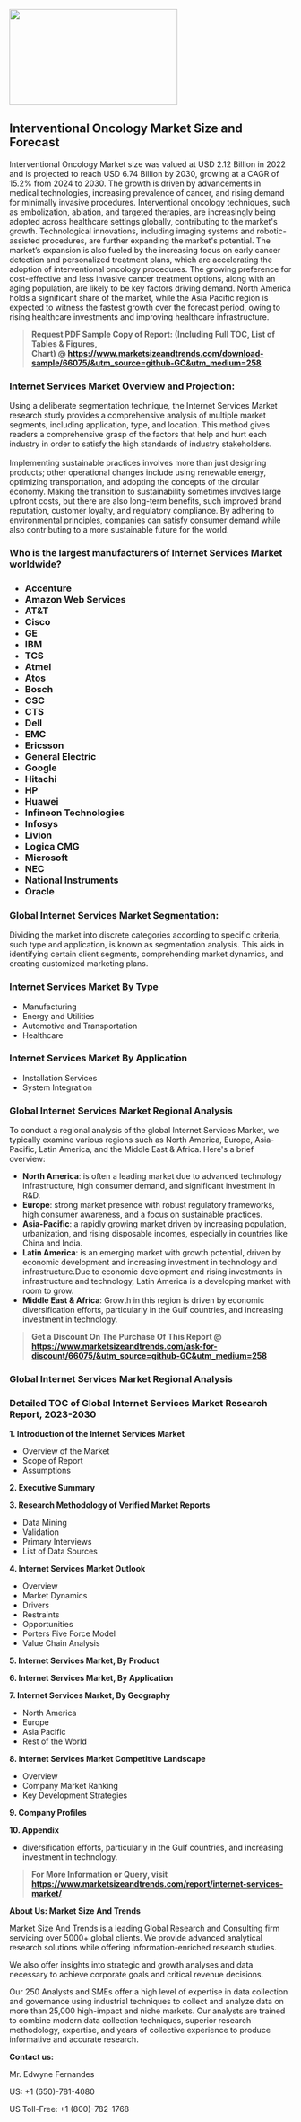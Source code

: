 <p><img class="alignnone size-medium wp-image-20088" src="https://ffe5etoiles.com/wp-content/uploads/2024/12/MST1-300x171.png" alt="" width="300" height="171" /></p><h2>Interventional Oncology Market Size and Forecast</h2><p>Interventional Oncology Market size was valued at USD 2.12 Billion in 2022 and is projected to reach USD 6.74 Billion by 2030, growing at a CAGR of 15.2% from 2024 to 2030. The growth is driven by advancements in medical technologies, increasing prevalence of cancer, and rising demand for minimally invasive procedures. Interventional oncology techniques, such as embolization, ablation, and targeted therapies, are increasingly being adopted across healthcare settings globally, contributing to the market's growth. Technological innovations, including imaging systems and robotic-assisted procedures, are further expanding the market's potential. The market’s expansion is also fueled by the increasing focus on early cancer detection and personalized treatment plans, which are accelerating the adoption of interventional oncology procedures. The growing preference for cost-effective and less invasive cancer treatment options, along with an aging population, are likely to be key factors driving demand. North America holds a significant share of the market, while the Asia Pacific region is expected to witness the fastest growth over the forecast period, owing to rising healthcare investments and improving healthcare infrastructure.</p><blockquote id="" class=""><strong>Request PDF Sample Copy of Report: (Including Full TOC, List of Tables &amp; Figures, Chart)&nbsp;@&nbsp;<strong><a href="https://www.marketsizeandtrends.com/download-sample/66075/&utm_source=github-GC&utm_medium=258" target="_blank">https://www.marketsizeandtrends.com/download-sample/66075/&utm_source=github-GC&utm_medium=258</a></strong></strong></blockquote><h3 id="" class="">Internet Services Market&nbsp;Overview and Projection:</h3><p id="" class="">Using a deliberate segmentation technique, the Internet Services Market research study provides a comprehensive analysis of multiple market segments, including application, type, and location. This method gives readers a comprehensive grasp of the factors that help and hurt each industry in order to satisfy the high standards of industry stakeholders. <br /> <br />Implementing sustainable practices involves more than just designing products; other operational changes include using renewable energy, optimizing transportation, and adopting the concepts of the circular economy. Making the transition to sustainability sometimes involves large upfront costs, but there are also long-term benefits, such improved brand reputation, customer loyalty, and regulatory compliance. By adhering to environmental principles, companies can satisfy consumer demand while also contributing to a more sustainable future for the world.</p><h3 id="" class="">Who is the largest manufacturers of&nbsp;Internet Services Market worldwide?</h3><h3 class=""><p><ul><li>Accenture </li><li> Amazon Web Services </li><li> AT&T </li><li> Cisco </li><li> GE </li><li> IBM </li><li> TCS </li><li> Atmel </li><li> Atos </li><li> Bosch </li><li> CSC </li><li> CTS </li><li> Dell </li><li> EMC </li><li> Ericsson </li><li> General Electric </li><li> Google </li><li> Hitachi </li><li> HP </li><li> Huawei </li><li> Infineon Technologies </li><li> Infosys </li><li> Livion </li><li> Logica CMG </li><li> Microsoft </li><li> NEC </li><li> National Instruments </li><li> Oracle</li></ul></p></h3><h3 id="" class="">Global&nbsp;Internet Services Market Segmentation:</h3><p id="" class="">Dividing the market into discrete categories according to specific criteria, such type and application, is known as segmentation analysis. This aids in identifying certain client segments, comprehending market dynamics, and creating customized marketing plans.</p><h3 id="" class="">Internet Services Market&nbsp;By Type</h3><p><p><ul><li>Manufacturing</li><li> Energy and Utilities</li><li> Automotive and Transportation</li><li> Healthcare</p></li></ul></p></p><h3 id="" class="">Internet Services Market&nbsp;By Application</h3><p class=""><p><ul><li>Installation Services</li><li> System Integration</li></ul></p></p><h3 id="" class="">Global Internet Services Market Regional Analysis</h3><p id="" class="">To conduct a regional analysis of the global Internet Services Market, we typically examine various regions such as North America, Europe, Asia-Pacific, Latin America, and the Middle East &amp; Africa. Here's a brief overview:</p><ul><li><strong>North America</strong>: is often a leading market due to advanced technology infrastructure, high consumer demand, and significant investment in R&amp;D.</li><li><strong>Europe</strong>: strong market presence with robust regulatory frameworks, high consumer awareness, and a focus on sustainable practices.</li><li><strong>Asia-Pacific</strong>: a rapidly growing market driven by increasing population, urbanization, and rising disposable incomes, especially in countries like China and India.</li><li><strong>Latin America</strong>: is an emerging market with growth potential, driven by economic development and increasing investment in technology and infrastructure.Due to economic development and rising investments in infrastructure and technology, Latin America is a developing market with room to grow.</li><li><strong>Middle East &amp; Africa</strong>: Growth in this region is driven by economic diversification efforts, particularly in the Gulf countries, and increasing investment in technology.</li></ul><blockquote id="" class=""><strong>Get a Discount On The Purchase Of This Report @ <strong><a href="https://www.marketsizeandtrends.com/ask-for-discount/66075/&utm_source=github-GC&utm_medium=258" target="_blank">https://www.marketsizeandtrends.com/ask-for-discount/66075/&utm_source=github-GC&utm_medium=258</a></strong></strong></blockquote><h3 id="" class="">Global Internet Services Market Regional Analysis</h3><h3 id="" class="">Detailed TOC of Global Internet Services Market Research Report, 2023-2030</h3><p id="" class=""><strong>1. Introduction of the Internet Services Market</strong></p><ul><li>Overview of the Market</li><li>Scope of Report</li><li>Assumptions</li></ul><p id="" class=""><strong>2. Executive Summary</strong></p><p id="" class=""><strong>3. Research Methodology of Verified Market Reports</strong></p><ul><li>Data Mining</li><li>Validation</li><li>Primary Interviews</li><li>List of Data Sources</li></ul><p id="" class=""><strong>4. Internet Services Market Outlook</strong></p><ul><li>Overview</li><li>Market Dynamics</li><li>Drivers</li><li>Restraints</li><li>Opportunities</li><li>Porters Five Force Model</li><li>Value Chain Analysis</li></ul><p id="" class=""><strong>5. Internet Services Market, By Product</strong></p><p id="" class=""><strong>6. Internet Services Market, By Application</strong></p><p id="" class=""><strong>7. Internet Services Market, By Geography</strong></p><ul><li>North America</li><li>Europe</li><li>Asia Pacific</li><li>Rest of the World</li></ul><p id="" class=""><strong>8. Internet Services Market Competitive Landscape</strong></p><ul><li>Overview</li><li>Company Market Ranking</li><li>Key Development Strategies</li></ul><p id="" class=""><strong>9. Company Profiles</strong></p><p id="" class=""><strong>10. Appendix</strong></p><ul><li>diversification efforts, particularly in the Gulf countries, and increasing investment in technology.</li></ul><blockquote id="" class=""><strong>For More Information or Query, visit <strong><strong><a href="https://www.marketsizeandtrends.com/report/internet-services-market/" target="_blank">https://www.marketsizeandtrends.com/report/internet-services-market/</a></strong></strong></strong></blockquote><p id="" class=""><strong>About Us: Market Size And Trends</strong></p><p id="" class="">Market Size And Trends is a leading Global Research and Consulting firm servicing over 5000+ global clients. We provide advanced analytical research solutions while offering information-enriched research studies.</p><p id="" class="">We also offer insights into strategic and growth analyses and data necessary to achieve corporate goals and critical revenue decisions.</p><p id="" class="">Our 250 Analysts and SMEs offer a high level of expertise in data collection and governance using industrial techniques to collect and analyze data on more than 25,000 high-impact and niche markets. Our analysts are trained to combine modern data collection techniques, superior research methodology, expertise, and years of collective experience to produce informative and accurate research.</p><p id="" class=""><strong>Contact us:</strong></p><p id="" class="">Mr. Edwyne Fernandes</p><p id="" class="">US: +1 (650)-781-4080</p><p id="" class="">US Toll-Free: +1 (800)-782-1768</p>
